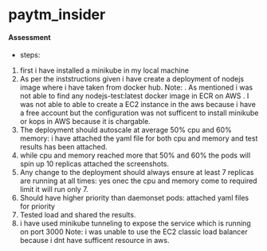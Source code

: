 # paytm_insider

#### Assessment 

* steps:

1. first i have installed a minikube in my local machine
2. As per the inststructions given i have create a deployment of nodejs image where i have taken from docker hub.
Note: . As mentioned i was not able to find any nodejs-test:latest docker image in ECR on AWS
      . I was not able to able to create a EC2 instance in the aws because i have a free account but the 
        configuration was not sufficent to install minikube or kops in AWS because it is chargable.
3. The deployment should autoscale at average 50% cpu and 60% memory: i have attached the yaml file for both cpu and memory 
   and test results has been attached.
4. while cpu and memory reached more that 50% and 60% the pods will spin up 10 replicas attached the screenshots.
5. Any change to the deployment should always ensure at least 7 replicas are running at all times: yes onec the cpu and memory
   come to required limit it will run only 7.
6. Should have higher priority than daemonset pods: attached yaml files for priority 
7. Tested load and shared the results.
8. i have used minikube tunneling to expose the service which is running on port 3000
 Note: i was unable to use the EC2 classic load balancer because i dnt have sufficent resource in aws.
